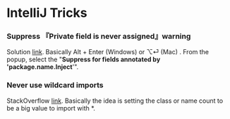 # IntelliJ Tricks

### Suppress 『Private field is never assigned』warning

Solution [link](https://intellij-support.jetbrains.com/hc/en-us/community/posts/206200799-Private-field-is-never-assigned-but-it-is-). Basically Alt + Enter (Windows) or  ⌥⏎ (Mac)  . From the popup, select the "**Suppress for fields annotated by 'package.name.Inject**'".



### Never use wildcard imports

StackOverflow [link](https://stackoverflow.com/questions/3348816/intellij-never-use-wildcard-imports). Basically the idea is setting the class or name count to be a big value to import with *.

